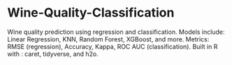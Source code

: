# Wine-Quality-Classification
Wine quality prediction using regression and classification.
Models include: Linear Regression, KNN, Random Forest, XGBoost, and more.
Metrics: RMSE (regression), Accuracy, Kappa, ROC AUC (classification). 
Built in R with : caret, tidyverse, and h2o.
